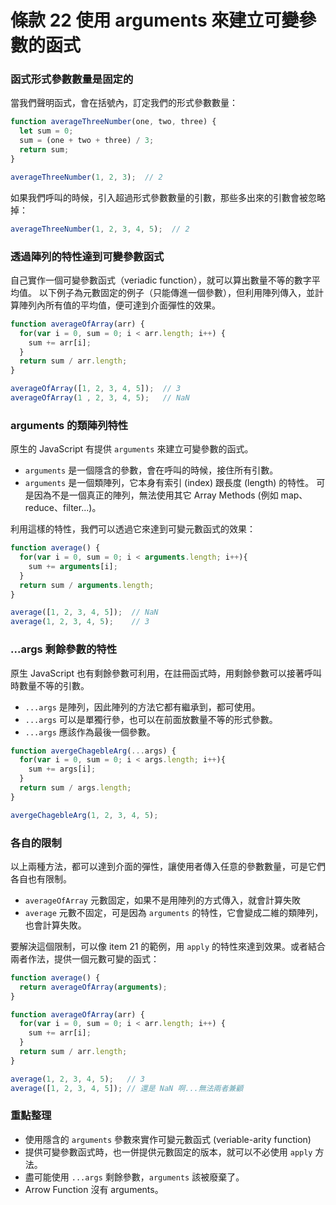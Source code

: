 # 條款 22 使用 arguments 來建立可變參數的函式

### 函式形式參數數量是固定的
當我們聲明函式，會在括號內，訂定我們的形式參數數量：
```javascript
function averageThreeNumber(one, two, three) {
  let sum = 0;
  sum = (one + two + three) / 3;
  return sum;
}

averageThreeNumber(1, 2, 3);  // 2
```
如果我們呼叫的時候，引入超過形式參數數量的引數，那些多出來的引數會被忽略掉：

```javascript
averageThreeNumber(1, 2, 3, 4, 5);  // 2
```
### 透過陣列的特性達到可變參數函式
自己實作一個可變參數函式（veriadic function），就可以算出數量不等的數字平均值。
以下例子為元數固定的例子（只能傳進一個參數），但利用陣列傳入，並計算陣列內所有值的平均值，便可達到介面彈性的效果。

```javascript
function averageOfArray(arr) {
  for(var i = 0, sum = 0; i < arr.length; i++) {
    sum += arr[i];
  }
  return sum / arr.length;
}

averageOfArray([1, 2, 3, 4, 5]);  // 3
averageOfArray(1 , 2, 3, 4, 5);   // NaN
```
### arguments 的類陣列特性

原生的 JavaScript 有提供 `arguments` 來建立可變參數的函式。
- `arguments` 是一個隱含的參數，會在呼叫的時候，接住所有引數。
- `arguments` 是一個類陣列，它本身有索引 (index) 跟長度 (length) 的特性。
  可是因為不是一個真正的陣列，無法使用其它 Array Methods (例如 map、reduce、filter...)。

利用這樣的特性，我們可以透過它來達到可變元數函式的效果：

```javascript
function average() {
  for(var i = 0, sum = 0; i < arguments.length; i++){
    sum += arguments[i];        
  }
  return sum / arguments.length;
}

average([1, 2, 3, 4, 5]);  // NaN
average(1, 2, 3, 4, 5);    // 3
```
### ...args 剩餘參數的特性

原生 JavaScript 也有剩餘參數可利用，在註冊函式時，用剩餘參數可以接著呼叫時數量不等的引數。
- `...args` 是陣列，因此陣列的方法它都有繼承到，都可使用。
- `...args` 可以是單獨行參，也可以在前面放數量不等的形式參數。
- `...args` 應該作為最後一個參數。

```javascript
function avergeChagebleArg(...args) {
  for(var i = 0, sum = 0; i < args.length; i++){
    sum += args[i];        
  }
  return sum / args.length;
}

avergeChagebleArg(1, 2, 3, 4, 5);
```

### 各自的限制

以上兩種方法，都可以達到介面的彈性，讓使用者傳入任意的參數數量，可是它們各自也有限制。
- `averageOfArray` 元數固定，如果不是用陣列的方式傳入，就會計算失敗
- `average` 元數不固定，可是因為 `arguments` 的特性，它會變成二維的類陣列，也會計算失敗。

要解決這個限制，可以像 item 21 的範例，用 `apply` 的特性來達到效果。或者結合兩者作法，提供一個元數可變的函式：

```javascript
function average() {
  return averageOfArray(arguments);
}

function averageOfArray(arr) {
  for(var i = 0, sum = 0; i < arr.length; i++) {
    sum += arr[i];
  }
  return sum / arr.length;
}

average(1, 2, 3, 4, 5);   // 3
average([1, 2, 3, 4, 5]); // 還是 NaN 啊...無法兩者兼顧
```
### 重點整理
- 使用隱含的 `arguments` 參數來實作可變元數函式 (veriable-arity function)
- 提供可變參數函式時，也一併提供元數固定的版本，就可以不必使用 `apply` 方法。
- 盡可能使用 `...args` 剩餘參數，`arguments` 該被廢棄了。
- Arrow Function 沒有 arguments。

